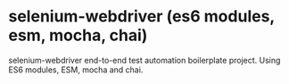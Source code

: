 # selenium-webdriver (es6 modules, esm, mocha, chai)
selenium-webdriver end-to-end test automation boilerplate project. Using ES6 modules, ESM, mocha and chai.
